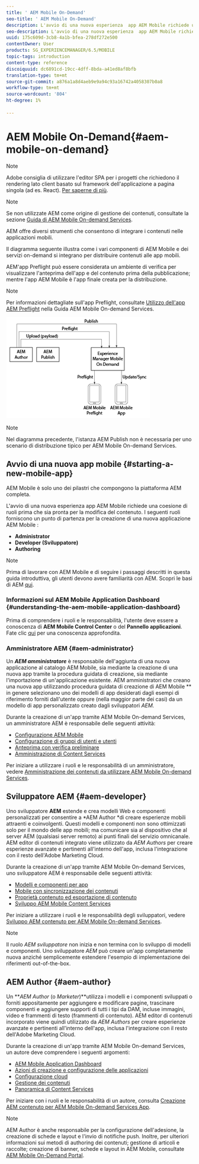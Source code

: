 ```yaml
---
title: ' AEM Mobile On-Demand'
seo-title: ' AEM Mobile On-Demand'
description: L'avvio di una nuova esperienza  app AEM Mobile richiede una coesione di ruoli prima che sia pronta per la modifica del contenuto. Seguite questa pagina per iniziare a usare AEM servizi on-demand mobili.
seo-description: L'avvio di una nuova esperienza  app AEM Mobile richiede una coesione di ruoli prima che sia pronta per la modifica del contenuto. Seguite questa pagina per iniziare a usare AEM servizi on-demand mobili.
uuid: 175c609d-3cb8-4a1b-bfea-278df272e500
contentOwner: User
products: SG_EXPERIENCEMANAGER/6.5/MOBILE
topic-tags: introduction
content-type: reference
discoiquuid: dc6891cd-19cc-4dff-8bda-a41ed8af8bfb
translation-type: tm+mt
source-git-commit: a876a1a8d4aeb9e9a94c93a16742a4058307b0a8
workflow-type: tm+mt
source-wordcount: '804'
ht-degree: 1%

---
```



#  AEM Mobile On-Demand{#aem-mobile-on-demand}

>[!NOTE]
>
> Adobe consiglia di utilizzare l&#39;editor SPA per i progetti che richiedono il rendering lato client basato sul framework dell&#39;applicazione a pagina singola (ad es. React). [Per saperne di più](/help/sites-developing/spa-overview.md).

>[!NOTE]
>
>Se non utilizzate AEM come origine di gestione dei contenuti, consultate la sezione [ Guida di AEM Mobile On-demand Services](https://helpx.adobe.com/digital-publishing-solution/topics.html).

AEM offre diversi strumenti che consentono di integrare i contenuti nelle applicazioni mobili.

Il diagramma seguente illustra come i vari componenti di  AEM Mobile e dei servizi on-demand si integrano per distribuire contenuti alle app mobili.

AEM&#39;app Preflight può essere considerata un ambiente di verifica per visualizzare l&#39;anteprima dell&#39;app e del contenuto prima della pubblicazione; mentre l&#39;app AEM Mobile  è l&#39;app finale creata per la distribuzione.

>[!NOTE]
>
>Per informazioni dettagliate sull&#39;app Preflight, consultate [Utilizzo dell&#39;app AEM Preflight](https://helpx.adobe.com/digital-publishing-solution/help/preflight-app.html) nella Guida  AEM Mobile On-demand Services.

![chlimage_1-171](assets/chlimage_1-171.png)

>[!NOTE]
>
>Nel diagramma precedente, l&#39;istanza AEM Publish non è necessaria per uno scenario di distribuzione tipico per  AEM Mobile On-demand Services.

## Avvio di una nuova app mobile {#starting-a-new-mobile-app}

 AEM Mobile è solo uno dei pilastri che compongono la piattaforma AEM completa.

L&#39;avvio di una nuova esperienza  app AEM Mobile richiede una coesione di ruoli prima che sia pronta per la modifica del contenuto. I seguenti ruoli forniscono un punto di partenza per la creazione di una nuova applicazione AEM Mobile :

* **Administrator**
* **Developer (Sviluppatore)**
* **Authoring**

>[!NOTE]
>
>Prima di lavorare con  AEM Mobile e di seguire i passaggi descritti in questa guida introduttiva, gli utenti devono avere familiarità con AEM. Scopri le basi di AEM [qui](/help/sites-deploying/deploy.md).

### Informazioni sul  AEM Mobile Application Dashboard {#understanding-the-aem-mobile-application-dashboard}

Prima di comprendere i ruoli e le responsabilità, l&#39;utente deve essere a conoscenza di **AEM Mobile Control Center** o del **Pannello applicazioni**. Fate clic [qui](/help/mobile/mobile-apps-ondemand-application-dashboard.md) per una conoscenza approfondita.

### Amministratore AEM {#aem-administrator}

Un ***AEM amministratore*** è responsabile dell&#39;aggiunta di una nuova applicazione al  catalogo AEM Mobile, sia mediante la creazione di una nuova app tramite la procedura guidata di creazione, sia mediante l&#39;importazione di un&#39;applicazione esistente. AEM amministratori che creano una nuova app utilizzando  procedura guidata di creazione di AEM Mobile ** in genere selezionano uno dei modelli di app desiderati dagli esempi di riferimento forniti dall&#39;utente oppure (nella maggior parte dei casi) da un modello di app personalizzato creato dagli sviluppatori *AEM.*

Durante la creazione di un&#39;app tramite  AEM Mobile On-demand Services, un amministratore AEM è responsabile delle seguenti attività:

* [Configurazione  AEM Mobile](/help/mobile/aem-mobile-setup.md)
* [Configurazione di gruppi di utenti e utenti](/help/mobile/aem-mobile-configure-users.md)
* [Anteprima con verifica preliminare](/help/mobile/aem-mobile-manage-ondemand-services.md)
* [Amministrazione di Content Services](/help/mobile/developing-content-services.md)

Per iniziare a utilizzare i ruoli e le responsabilità di un amministratore, vedere [Amministrazione dei contenuti da utilizzare  AEM Mobile On-demand Services](/help/mobile/aem-mobile.md).

## Sviluppatore AEM {#aem-developer}

Uno sviluppatore **AEM** estende e crea modelli Web e componenti personalizzati per consentire a *AEM Author *di creare esperienze mobili attraenti e coinvolgenti. Questi modelli e componenti non sono ottimizzati solo per il mondo delle app mobili; ma comunicare sia al dispositivo che al server AEM (qualsiasi server remoto) ai punti finali del servizio omnicanale. AEM editor di contenuti integrato viene utilizzato da *AEM Authors* per creare esperienze avanzate e pertinenti all&#39;interno dell&#39;app, inclusa l&#39;integrazione con il resto dell&#39;Adobe Marketing Cloud.

Durante la creazione di un&#39;app tramite  AEM Mobile On-demand Services, uno sviluppatore AEM è responsabile delle seguenti attività:

* [Modelli e componenti per app](/help/mobile/app-templates-and-components1.md)
* [Mobile con sincronizzazione dei contenuti](/help/mobile/mobile-ondemand-contentsync.md)
* [Proprietà contenuto ed esportazione di contenuto](/help/mobile/on-demand-content-properties-exporting.md)
* [Sviluppo  AEM Mobile Content Services](/help/mobile/developing-content-services.md)

Per iniziare a utilizzare i ruoli e le responsabilità degli sviluppatori, vedere [Sviluppo AEM contenuto per  AEM Mobile On-demand Services](/help/mobile/aem-mobile-on-demand.md).

>[!NOTE]
>
>Il ruolo *AEM sviluppatore* non inizia e non termina con lo sviluppo di modelli e componenti. Uno sviluppatore *AEM* può creare un&#39;app completamente nuova anziché semplicemente estendere l&#39;esempio di implementazione dei riferimenti out-of-the-box.

## AEM Author {#aem-author}

Un ***AEM Author* (o *Marketer*)**utilizza i modelli e i componenti sviluppati o forniti appositamente per aggiungere e modificare pagine, trascinare componenti e aggiungere supporti di tutti i tipi da DAM, incluse immagini, video e frammenti di testo (frammenti di contenuto). AEM editor di contenuti incorporato viene quindi utilizzato da *AEM Authors* per creare esperienze avanzate e pertinenti all&#39;interno dell&#39;app, inclusa l&#39;integrazione con il resto dell&#39;Adobe Marketing Cloud.

Durante la creazione di un&#39;app tramite  AEM Mobile On-demand Services, un autore deve comprendere i seguenti argomenti:

* [ AEM Mobile Application Dashboard](/help/mobile/mobile-apps-ondemand-application-dashboard.md)
* [Azioni di creazione e configurazione delle applicazioni](/help/mobile/mobile-apps-ondemand-application-create-configure-action.md)
* [Configurazione cloud](/help/mobile/mobile-on-demand-associating-an-on-demand-app-to-cloud-configuration.md)
* [Gestione dei contenuti](/help/mobile/mobile-apps-ondemand-manage-content-ondemand.md)
* [Panoramica di Content Services](/help/mobile/develop-content-as-a-service.md)

Per iniziare con i ruoli e le responsabilità di un autore, consulta [Creazione AEM contenuto per  AEM Mobile On-demand Services App](/help/mobile/mobile-apps-ondemand.md).

>[!NOTE]
>
>AEM Author è anche responsabile per la configurazione dell&#39;adesione, la creazione di schede e layout e l&#39;invio di notifiche push. Inoltre, per ulteriori informazioni sui metodi di authoring dei contenuti; gestione di articoli e raccolte; creazione di banner, schede e layout in  AEM Mobile, consultate [ AEM Mobile On-Demand Portal](https://helpx.adobe.com/digital-publishing-solution/topics.html#dynamicpod_reference_2).

